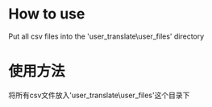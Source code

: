# How to use
Put all csv files into the 'user_translate\user_files' directory
# 使用方法
将所有csv文件放入'user_translate\user_files'这个目录下
